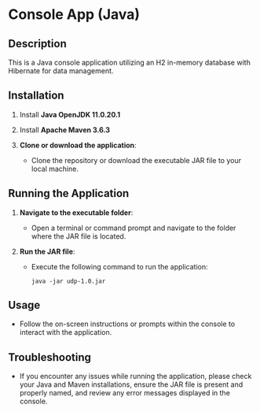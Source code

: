 # Console App (Java)

## Description

This is a Java console application utilizing an H2 in-memory database with Hibernate for data management.

## Installation

1. Install **Java OpenJDK 11.0.20.1**

2. Install **Apache Maven 3.6.3**

3. **Clone or download the application**:
    - Clone the repository or download the executable JAR file to your local machine.

## Running the Application

1. **Navigate to the executable folder**:
    - Open a terminal or command prompt and navigate to the folder where the JAR file is located.

2. **Run the JAR file**:
    - Execute the following command to run the application:
      ```
      java -jar udp-1.0.jar
      ```

## Usage

- Follow the on-screen instructions or prompts within the console to interact with the application.


## Troubleshooting

- If you encounter any issues while running the application, please check your Java and Maven installations,
  ensure the JAR file is present and properly named, and review any error messages displayed in the console.
